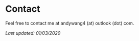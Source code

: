 # Contact

Feel free to contact me at andywang4 (at) outlook (dot) com.

_Last updated: 01/03/2020_
